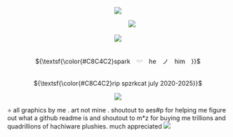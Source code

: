 <p align="center"> 
    <img src="https://file.garden/ZvCqhdy8jhQoAZIQ/Untitled1360_20250101094516.png"/>

‎ ‎ ‎‎‎ ‎ ‎ ‎‎ ‎ ‎‎ ‎‎ ‎ ‎ ‎ ‎‎ ‎ ‎‎ ‎ ‎ ‎ ‎  ‎‎ ‎‎‎ ‎ ‎ ‎ ‎  ‎‎ ‎‎ ‎‎ ‎ ‎ ‎ ‎ ‎ ‎ ‎‎ ‎ ‎‎ ‎ ‎ ‎ ‎ ‎ ‎ ‎ ‎ ‎‎ ‎ ‎ ‎ ‎ ‎ ‎ ‎‎ ‎ ‎  ‎ ‎ ‎ ‎ ‎‎ ‎ ‎ ‎ ‎‎ ‎ ‎ ‎ ‎ ‎ ‎ ‎‎ ‎ ‎ ‎ ‎ ‎ ‎ ‎‎ ‎ ‎ ‎ ‎ ‎ ‎ ‎ ‎ ‎‎ ‎ ‎ ‎ ‎ ‎ ‎ ‎‎ ‎ ‎ ‎ ‎ ‎ ‎ ‎ ‎ ‎  ‎‎ ‎ ‎ ‎ ‎ ‎ ‎ ‎‎ ‎ ‎ ‎ ‎![](https://komarev.com/ghpvc/?username=gumbawll&label=★&color=463F3A)

<p align="center"> 
    <img src="https://file.garden/ZvCqhdy8jhQoAZIQ/IMG_2044.png"/>
<p align="center">  


    



<p align="center">
   <br> ${\textsf{\color{#C8C4C2}spark　𓎟　he　ノ　him　}}$ 
 <br>

 <p align="center">
   <br> ${\textsf{\color{#C8C4C2}rip spzrkcat july 2020-2025}}$ 
 <br>

<p align="center"> <img src="https://file.garden/ZvCqhdy8jhQoAZIQ/Untitled1360_20250101095551.png"/>

⟡ all graphics by me . art not mine . shoutout to aes#p for helping me figure out what a github readme is and shoutout to m*z for buying me trillions and quadrillions of hachiware plushies. much appreciated ![](https://64.media.tumblr.com/64b796fb21b47aaec7ed8f5860710e7a/e92e724d08501b36-a2/s75x75_c1/dbc8958ff913efdf4d6bce596b497ea140c95e31.gifv)


  
